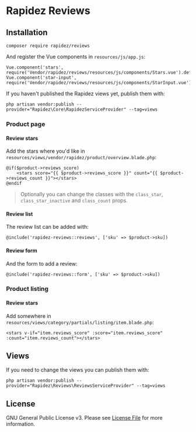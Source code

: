 # Rapidez Reviews

## Installation

```
composer require rapidez/reviews
```

And register the Vue components in `resources/js/app.js`:
```
Vue.component('stars', require('Vendor/rapidez/reviews/resources/js/components/Stars.vue').default)
Vue.component('star-input', require('Vendor/rapidez/reviews/resources/js/components/StarInput.vue').default)
```

If you haven't published the Rapidez views yet, publish them with:
```
php artisan vendor:publish --provider="Rapidez\Core\RapidezServiceProvider" --tag=views
```

### Product page

#### Review stars

Add the stars where you'd like in `resources/views/vendor/rapidez/product/overview.blade.php`:
```
@if($product->reviews_score)
    <stars score="{{ $product->reviews_score }}" count="{{ $product->reviews_count }}"></stars>
@endif
```

> Optionally you can change the classes with the `class_star`, `class_star_inactive` and `class_count` props.

#### Review list

The review list can be added with:
```
@include('rapidez-reviews::reviews', ['sku' => $product->sku])
```

#### Review form

And the form to add a review:
```
@include('rapidez-reviews::form', ['sku' => $product->sku])
```

### Product listing

#### Review stars

Add somewhere in `resources/views/category/partials/listing/item.blade.php`:
```
<stars v-if="item.reviews_score" :score="item.reviews_score" :count="item.reviews_count"></stars>
```

## Views

If you need to change the views you can publish them with:
```
php artisan vendor:publish --provider="Rapidez\Reviews\ReviewsServiceProvider" --tag=views
```

## License

GNU General Public License v3. Please see [License File](LICENSE) for more information.
